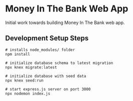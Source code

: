 # Money In The Bank Web App

Initial work towards building Money In The Bank web app.

## Development Setup Steps

```
# installs node_modules/ folder
npm install

# initialize database schema to latest migration
npx knex migrate:latest

# initialize database with seed data
npx knex seed:run

# start express.js server on port 3000
npx nodemon index.js
```
